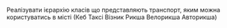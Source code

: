 Реалізувати ієрархію класів що представляють транспорт, яким можна користуватись в місті (Кеб Таксі Візник Рикша Велорикша Авторикша)
